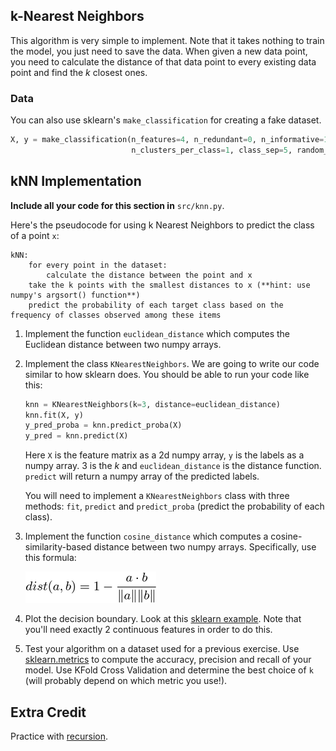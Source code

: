 ## k-Nearest Neighbors
This algorithm is very simple to implement. Note that it takes nothing to train the model, you just need to save the data. When given a new data point, you need to calculate the distance of that data point to every existing data point and find the *k* closest ones.

### Data

You can also use sklearn's `make_classification` for creating a fake dataset.

```python
X, y = make_classification(n_features=4, n_redundant=0, n_informative=1,
                           n_clusters_per_class=1, class_sep=5, random_state=5)
```

## kNN Implementation

**Include all your code for this section in** `src/knn.py`.

Here's the pseudocode for using k Nearest Neighbors to predict the class of a point `x`:

```
kNN:
    for every point in the dataset:
        calculate the distance between the point and x
    take the k points with the smallest distances to x (**hint: use numpy's argsort() function**)
    predict the probability of each target class based on the frequency of classes observed among these items
```

1. Implement the function `euclidean_distance` which computes the Euclidean distance between two numpy arrays.

2. Implement the class `KNearestNeighbors`. We are going to write our code similar to how sklearn does. You should be able to run your code like this:

    ```python
    knn = KNearestNeighbors(k=3, distance=euclidean_distance)
    knn.fit(X, y)
    y_pred_proba = knn.predict_proba(X)
    y_pred = knn.predict(X)
    ```

    Here `X` is the feature matrix as a 2d numpy array, `y` is the labels as a numpy array. 3 is the *k* and `euclidean_distance` is the distance function. `predict` will return a numpy array of the predicted labels.

    You will need to implement a `KNearestNeighbors` class with three methods: `fit`, `predict` and `predict_proba` (predict the probability of each class).

3. Implement the function `cosine_distance` which computes a cosine-similarity-based distance between two numpy arrays. Specifically, use this formula:

    ![cosine distance](images/cosine_distance.png)

4. Plot the decision boundary. Look at this [sklearn example](http://scikit-learn.org/stable/auto_examples/neighbors/plot_classification.html#example-neighbors-plot-classification-py). Note that you'll need exactly 2 continuous features in order to do this.

5. Test your algorithm on a dataset used for a previous exercise. Use [sklearn.metrics](http://scikit-learn.org/stable/modules/classes.html#module-sklearn.metrics) to compute the accuracy, precision and recall of your model. Use KFold Cross Validation and determine the best choice of `k` (will probably depend on which metric you use!).


## Extra Credit

Practice with [recursion](https://github.com/gschool/dsi-welcome/tree/master/readings/recursion).
